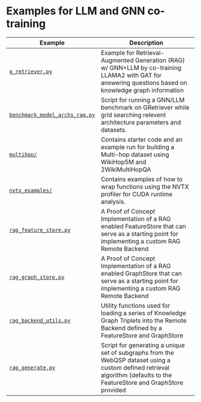 # Examples for LLM and GNN co-training

| Example                                                          | Description                                                                                                                                                              |
| ---------------------------------------------------------------- | ------------------------------------------------------------------------------------------------------------------------------------------------------------------------ |
| [`g_retriever.py`](./g_retriever.py)                             | Example for Retrieval-Augmented Generation (RAG) w/ GNN+LLM by co-training LLAMA2 with GAT for answering questions based on knowledge graph information                  |
| [`benchmark_model_archs_rag.py`](./benchmark_model_archs_rag.py) | Script for running a GNN/LLM benchmark on GRetriever while grid searching relevent architecture parameters and datasets.                                                 |
| [`multihop/`](./multihop/)                                       | Contains starter code and an example run for building a Multi-hop dataset using WikiHop5M and 2WikiMultiHopQA                                                            |
| [`nvtx_examples/`](./nvtx_examples/)                             | Contains examples of how to wrap functions using the NVTX profiler for CUDA runtime analysis.                                                                            |
| [`rag_feature_store.py`](./rag_feature_store.py)                 | A Proof of Concept Implementation of a RAG enabled FeatureStore that can serve as a starting point for implementing a custom RAG Remote Backend                          |
| [`rag_graph_store.py`](./rag_graph_store.py)                     | A Proof of Concept Implementation of a RAG enabled GraphStore that can serve as a starting point for implementing a custom RAG Remote Backend                            |
| [`rag_backend_utils.py`](./rag_backend_utils.py)                 | Utility functions used for loading a series of Knowledge Graph Triplets into the Remote Backend defined by a FeatureStore and GraphStore                                 |
| [`rag_generate.py`](./rag_generate.py)                           | Script for generating a unique set of subgraphs from the WebQSP dataset using a custom defined retrieval algorithm (defaults to the FeatureStore and GraphStore provided |

